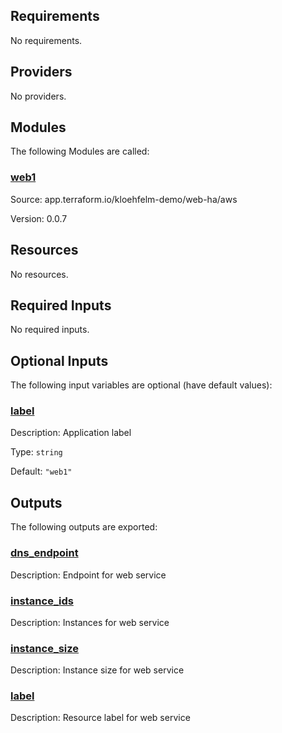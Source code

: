 ## Requirements

No requirements.

## Providers

No providers.

## Modules

The following Modules are called:

### <a name="module_web1"></a> [web1](#module\_web1)

Source: app.terraform.io/kloehfelm-demo/web-ha/aws

Version: 0.0.7

## Resources

No resources.

## Required Inputs

No required inputs.

## Optional Inputs

The following input variables are optional (have default values):

### <a name="input_label"></a> [label](#input\_label)

Description: Application label

Type: `string`

Default: `"web1"`

## Outputs

The following outputs are exported:

### <a name="output_dns_endpoint"></a> [dns\_endpoint](#output\_dns\_endpoint)

Description: Endpoint for web service

### <a name="output_instance_ids"></a> [instance\_ids](#output\_instance\_ids)

Description: Instances for web service

### <a name="output_instance_size"></a> [instance\_size](#output\_instance\_size)

Description: Instance size for web service

### <a name="output_label"></a> [label](#output\_label)

Description: Resource label for web service
